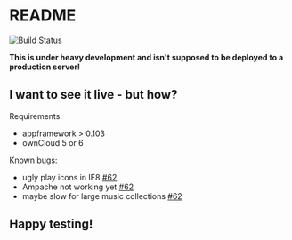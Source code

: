 README
======

[![Build Status](https://secure.travis-ci.org/owncloud/music.png)](http://travis-ci.org/owncloud/music)

**This is under heavy development and isn't supposed to be deployed to a production server!**

I want to see it live - but how?
--------------------------------

Requirements:

 * appframework > 0.103
 * ownCloud 5 or 6

Known bugs:

 * ugly play icons in IE8 [#62](https://github.com/owncloud/music/issues/62)
 * Ampache not working yet [#62](https://github.com/owncloud/music/issues/62)
 * maybe slow for large music collections [#62](https://github.com/owncloud/music/issues/62)

Happy testing!
--------------